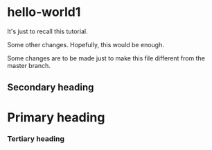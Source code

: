 # hello-world1
It's just to recall this tutorial.

Some other changes. Hopefully, this would be enough.

Some changes are to be made just to make this file different from the master branch.

## Secondary heading

# Primary heading

### Tertiary heading
